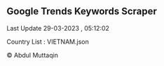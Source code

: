 

## Google Trends Keywords Scraper 
 
Last Update 29-03-2023 , 05:12:02

Country List :
VIETNAM.json



© Abdul Muttaqin 
